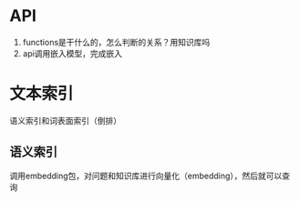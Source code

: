 # API
1. functions是干什么的，怎么判断的关系？用知识库吗
2. api调用嵌入模型，完成嵌入
# 文本索引
语义索引和词表面索引（倒排）
## 语义索引
调用embedding包，对问题和知识库进行向量化（embedding），然后就可以查询